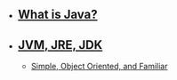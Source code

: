 - ## [What is Java?](What_is_Java/README.md)
- ## [JVM, JRE, JDK](Intro_to_Java/Design_Goals/README.md)
  - [Simple, Object Oriented, and Familiar](Intro_to_Java/Simple/README.md)
